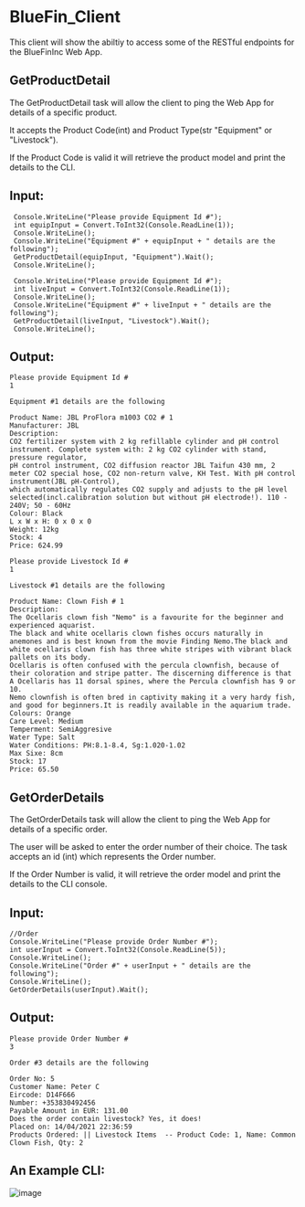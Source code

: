 # BlueFin_Client

This client will show the abiltiy to access some of the RESTful endpoints for the BlueFinInc Web App.

## GetProductDetail
The GetProductDetail task will allow the client to ping the Web App for details of a specific product.

It accepts the Product Code(int) and Product Type(str "Equipment" or "Livestock").

If the Product Code is valid it will retrieve the product model and print the details to the CLI.

## Input:
```
 Console.WriteLine("Please provide Equipment Id #");
 int equipInput = Convert.ToInt32(Console.ReadLine(1));
 Console.WriteLine();
 Console.WriteLine("Equipment #" + equipInput + " details are the following");
 GetProductDetail(equipInput, "Equipment").Wait(); 
 Console.WriteLine();

 Console.WriteLine("Please provide Equipment Id #");
 int liveInput = Convert.ToInt32(Console.ReadLine(1));
 Console.WriteLine();
 Console.WriteLine("Equipment #" + liveInput + " details are the following");
 GetProductDetail(liveInput, "Livestock").Wait();
 Console.WriteLine();
```

## Output:

```
Please provide Equipment Id #
1

Equipment #1 details are the following

Product Name: JBL ProFlora m1003 CO2 # 1
Manufacturer: JBL
Description:
CO2 fertilizer system with 2 kg refillable cylinder and pH control instrument. Complete system with: 2 kg CO2 cylinder with stand, pressure regulator, 
pH control instrument, CO2 diffusion reactor JBL Taifun 430 mm, 2 meter CO2 special hose, CO2 non-return valve, KH Test. With pH control instrument(JBL pH-Control), 
which automatically regulates CO2 supply and adjusts to the pH level selected(incl.calibration solution but without pH electrode!). 110 - 240V; 50 - 60Hz
Colour: Black
L x W x H: 0 x 0 x 0
Weight: 12kg
Stock: 4
Price: 624.99

Please provide Livestock Id #
1

Livestock #1 details are the following

Product Name: Clown Fish # 1
Description:
The Ocellaris clown fish "Nemo" is a favourite for the beginner and experienced aquarist. 
The black and white ocellaris clown fishes occurs naturally in anemones and is best known from the movie Finding Nemo.The black and white ocellaris clown fish has three white stripes with vibrant black pallets on its body. 
Ocellaris is often confused with the percula clownfish, because of their coloration and stripe patter. The discerning difference is that A Ocellaris has 11 dorsal spines, where the Percula clownfish has 9 or 10. 
Nemo clownfish is often bred in captivity making it a very hardy fish, and good for beginners.It is readily available in the aquarium trade.
Colours: Orange
Care Level: Medium
Temperment: SemiAggresive 
Water Type: Salt
Water Conditions: PH:8.1-8.4, Sg:1.020-1.02 
Max Sixe: 8cm
Stock: 17
Price: 65.50
```

## GetOrderDetails

The GetOrderDetails task will allow the client to ping the Web App for details of a specific order.

The user will be asked to enter the order number of their choice. The task accepts an id (int) which represents the Order number. 

If the Order Number is valid, it will retrieve the order model and print the details to the CLI console.


## Input:

```
//Order
Console.WriteLine("Please provide Order Number #");
int userInput = Convert.ToInt32(Console.ReadLine(5));
Console.WriteLine();
Console.WriteLine("Order #" + userInput + " details are the following");
Console.WriteLine();
GetOrderDetails(userInput).Wait();

```

## Output:

```
Please provide Order Number #
3

Order #3 details are the following

Order No: 5
Customer Name: Peter C
Eircode: D14F666
Number: +353830492456
Payable Amount in EUR: 131.00
Does the order contain livestock? Yes, it does!
Placed on: 14/04/2021 22:36:59
Products Ordered: || Livestock Items  -- Product Code: 1, Name: Common Clown Fish, Qty: 2

```
## An Example CLI:

![image](https://drive.google.com/file/d/1fepa9JnGbw5md5qIoYAGEe20n49JsNZp/view?usp=sharing)


